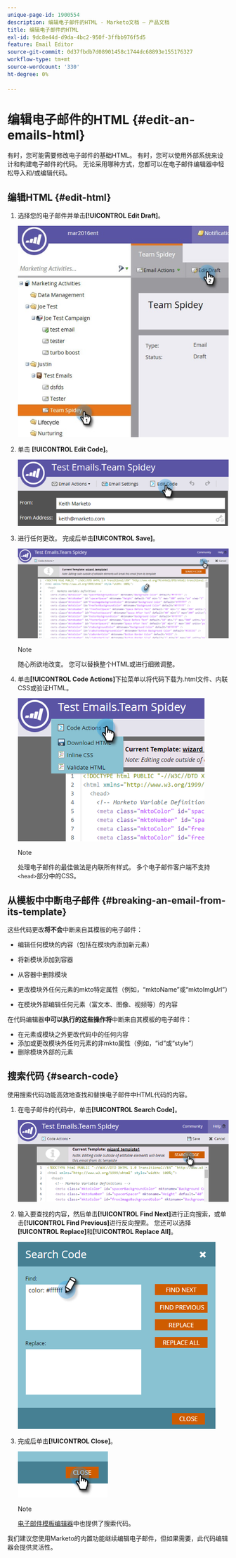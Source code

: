 ```yaml
---
unique-page-id: 1900554
description: 编辑电子邮件的HTML - Marketo文档 — 产品文档
title: 编辑电子邮件的HTML
exl-id: 9dc8e44d-d9da-4bc2-950f-3ffbb976f5d5
feature: Email Editor
source-git-commit: 0d37fbdb7d08901458c1744dc68893e155176327
workflow-type: tm+mt
source-wordcount: '330'
ht-degree: 0%

---
```


# 编辑电子邮件的HTML {#edit-an-emails-html}

有时，您可能需要修改电子邮件的基础HTML。 有时，您可以使用外部系统来设计和构建电子邮件的代码。 无论采用哪种方式，您都可以在电子邮件编辑器中轻松导入和/或编辑代码。

## 编辑HTML {#edit-html}

1. 选择您的电子邮件并单击&#x200B;**[!UICONTROL Edit Draft]**。

   ![](assets/teamspidey.jpg)

1. 单击 **[!UICONTROL Edit Code]**。

   ![](assets/two-4.png)

1. 进行任何更改。 完成后单击&#x200B;**[!UICONTROL Save]**。

   ![](assets/three-3.png)

   >[!NOTE]
   >
   >随心所欲地改变。 您可以替换整个HTML或进行细微调整。

1. 单击&#x200B;**[!UICONTROL Code Actions]**&#x200B;下拉菜单以将代码下载为.html文件、内联CSS或验证HTML。

   ![](assets/four-2.png)

   >[!NOTE]
   >
   >处理电子邮件的最佳做法是内联所有样式。 多个电子邮件客户端不支持`<head>`部分中的CSS。

## 从模板中中断电子邮件 {#breaking-an-email-from-its-template}

这些代码更改&#x200B;**将不会**&#x200B;中断来自其模板的电子邮件：

* 编辑任何模块的内容（包括在模块内添加新元素）
* 将新模块添加到容器
* 从容器中删除模块

* 更改模块外任何元素的mkto特定属性（例如，“mktoName”或“mktoImgUrl”）
* 在模块外部编辑任何元素（富文本、图像、视频等）的内容

在代码编辑器&#x200B;**中可以执行的这些操作将**&#x200B;中断来自其模板的电子邮件：

* 在元素或模块之外更改代码中的任何内容
* 添加或更改模块外任何元素的非mkto属性（例如，“id”或“style”）
* 删除模块外部的元素

## 搜索代码 {#search-code}

使用搜索代码功能高效地查找和替换电子邮件中HTML代码的内容。

1. 在电子邮件的代码中，单击&#x200B;**[!UICONTROL Search Code]**。

   ![](assets/five-2.png)

1. 输入要查找的内容，然后单击&#x200B;**[!UICONTROL Find Next]**&#x200B;进行正向搜索，或单击&#x200B;**[!UICONTROL Find Previous]**&#x200B;进行反向搜索。 您还可以选择&#x200B;**[!UICONTROL Replace]**&#x200B;和&#x200B;**[!UICONTROL Replace All]**。

   ![](assets/six-1.png)

1. 完成后单击&#x200B;**[!UICONTROL Close]**。

   ![](assets/seven.png)

   >[!NOTE]
   >
   >[电子邮件模板编辑器](/help/marketo/product-docs/email-marketing/general/email-editor-2/create-an-email-template.md)中也提供了搜索代码。

我们建议您使用Marketo的内置功能继续编辑电子邮件，但如果需要，此代码编辑器会提供灵活性。
